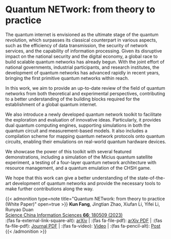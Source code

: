 # Quantum NETwork: from theory to practice


The quantum internet is envisioned as the ultimate stage of the quantum revolution, which surpasses its classical counterpart in various aspects, such as the efficiency of data transmission, the security of network services, and the capability of information processing. Given its disruptive impact on the national security and the digital economy, a global race to build scalable quantum networks has already begun. With the joint effort of national governments, industrial participants, and research institutes, the development of quantum networks has advanced rapidly in recent years, bringing the first primitive quantum networks within reach. 

In this work, we aim to provide an up-to-date review of the field of quantum networks from both theoretical and experimental perspectives, contributing to a better understanding of the building blocks required for the establishment of a global quantum internet. 

We also introduce a newly developed quantum network toolkit to facilitate the exploration and evaluation of innovative ideas. Particularly, it provides dual quantum computing engines, supporting simulations in both the quantum circuit and measurement-based models. It also includes a compilation scheme for mapping quantum network protocols onto quantum circuits, enabling their emulations on real-world quantum hardware devices. 

We showcase the power of this toolkit with several featured demonstrations, including a simulation of the Micius quantum satellite experiment, a testing of a four-layer quantum network architecture with resource management, and a quantum emulation of the CHSH game. 

We hope that this work can give a better understanding of the state-of-the-art development of quantum networks and provide the necessary tools to make further contributions along the way.


{{< admonition type=note title="Quantum NETwork: from theory to practice (White Paper)" open=true >}}
**Kun Fang**, Jingtian Zhao, Xiufan Li, Yifei Li, Runyao Duan\
[Science China Information Sciences **66**: 180509 (2023)](http://scis.scichina.com/en/2023/180509.pdf)\
:(fas fa-external-link-square-alt): [arXiv](https://arxiv.org/abs/2212.01226) | :(fas fa-file-pdf): [arXiv PDF](/manuscript/FZLLD22-arxiv.pdf) | :(fas fa-file-pdf): [Journal PDF](/manuscript/FZLLD23-SCIS.pdf) | :(fas fa-video): [Video](https://www.bilibili.com/video/BV1F24y117ma/?share_source=copy_web&vd_source=5846dbbcaaba0645ee18689f5ffd105d) | :(fas fa-pencil-alt): [Post](/quantum-network)
{{< /admonition >}}
